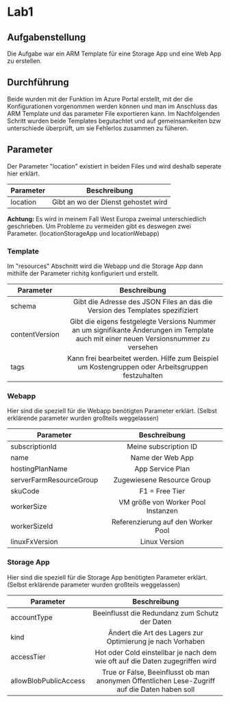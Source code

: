 # Lab1

## Aufgabenstellung
Die Aufgabe war ein ARM Template für eine Storage App und eine Web App zu erstellen.

## Durchführung
Beide wurden mit der Funktion im Azure Portal erstellt, mit der die Konfigurationen vorgenommen werden können und man im Anschluss das ARM Template und das parameter File exportieren kann. 
Im Nachfolgenden Schritt wurden beide Templates begutachtet und auf gemeinsamkeiten bzw unterschiede überprüft, um sie Fehlerlos zusammen zu füheren. 

## Parameter

Der Parameter "location" existiert in beiden Files und wird deshalb seperate hier erklärt.

| Parameter     | Beschreibung  |
| ------------- |:-------------:|
| location      | Gibt an wo der Dienst gehostet wird |

**Achtung:** Es wird in meinem Fall West Europa zweimal unterschiedlich geschrieben. Um Probleme zu vermeiden gibt es deswegen zwei Parameter. (locationStorageApp und locationWebapp) 

### Template

Im "resources" Abschnitt wird die Webapp und die Storage App dann mithilfe der Parameter richitg konfiguriert und erstellt.

| Parameter     | Beschreibung  |
| ------------- |:-------------:|
| schema      | Gibt die Adresse des JSON Files an das die Version des Templates spezifiziert |
| contentVersion      | Gibt die eigens festgelegte Versions Nummer an um signifikante Änderungen im Template auch mit einer neuen Versionsnummer zu versehen  |
| tags               | Kann frei bearbeitet werden. Hilfe zum Beispiel um Kostengruppen oder Arbeitsgruppen festzuhalten |

### Webapp

Hier sind die speziell für die Webapp benötigten Parameter erklärt. (Selbst erklärende parameter wurden großteils weggelassen)
 
| Parameter                    | Beschreibung  |
| -------------                |:-------------:|
| subscriptionId               | Meine subscription ID |
| name                         | Name der Web App |
| hostingPlanName              | App Service Plan |
| serverFarmResourceGroup      | Zugewiesene Resource Group |
| skuCode                      | F1 = Free Tier |
| workerSize                   | VM größe von Worker Pool Instanzen |
| workerSizeId                 | Referenzierung auf den Worker Pool |
| linuxFxVersion               | Linux Version |

### Storage App

Hier sind die speziell für die Storage App benötigten Parameter erklärt. (Selbst erklärende parameter wurden großteils weggelassen)

| Parameter                    | Beschreibung  |
| -------------                |:-------------:|
| accountType                  | Beeinflusst die Redundanz zum Schutz der Daten|
| kind                         | Ändert die Art des Lagers zur Optimierung je nach Vorhaben |
| accessTier                   | Hot oder Cold einstellbar je nach dem wie oft auf die Daten zugegriffen wird |
| allowBlobPublicAccess        | True or False, Beeinflusst ob man anonymen Öffentlichen Lese-Zugriff auf die Daten haben soll |
